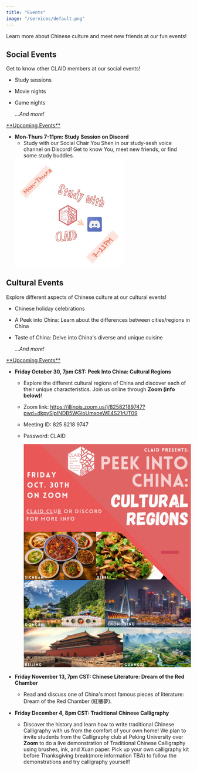 ```yaml
---
title: "Events"
image: "/services/default.png"
---
```


Learn more about Chinese culture and meet new friends at our fun events!

## __Social Events__

Get to know other CLAID members at our social events!

- Study sessions
- Movie nights
- Game nights

    *…And more!*

<span style="text-decoration: underline"> 
**Upcoming Events**
 </span>

- **Mon-Thurs 7-11pm: Study Session on Discord**
	- Study with our Social Chair You Shen in our study-sesh voice channel on Discord! Get to know You, meet new friends, or find some study buddies.
   <img src="/images/services/study-session.png" alt="Study Session" width="300"/>

## __Cultural Events__

Explore different aspects of Chinese culture at our cultural events!

- Chinese holiday celebrations
- A Peek into China: Learn about the differences between cities/regions in China
- Taste of China: Delve into China's diverse and unique cuisine
    
    *...And more!*

<span style="text-decoration: underline"> 
**Upcoming Events**
 </span>

- **Friday October 30, 7pm CST: Peek Into China: Cultural Regions**
    - Explore the different cultural regions of China and discover each of their unique characteristics. Join us online through **Zoom (info below)**!
    - Zoom link: <https://illinois.zoom.us/j/82582189747?pwd=dkpySlpINDB5WGloUmxoeWE4S21rUT09>
    - Meeting ID: 825 8218 9747
    - Password: CLAID

        <img src="/images/services/peek_into_china_cultural_regions_1.png" alt="Peek into China" width="500"/>

- **Friday November 13, 7pm CST: Chinese Literature: Dream of the Red Chamber**
    - Read and discuss one of China's most famous pieces of literature: Dream of the Red Chamber (紅樓夢).

- **Friday December 4, 8pm CST: Traditional Chinese Calligraphy**
    - Discover the history and learn how to write traditional Chinese Calligraphy with us from the comfort of your own home! We plan to invite students from the Calligraphy club at Peking University over **Zoom** to do a live demonstration of Traditional Chinese Calligraphy using brushes, ink, and Xuan paper. Pick up your own calligraphy kit before Thanksgiving break(more information TBA)  to follow the demonstrations and try calligraphy yourself!